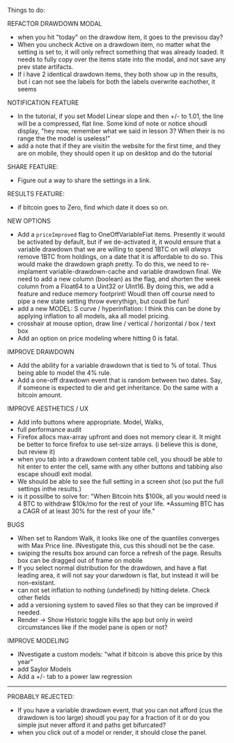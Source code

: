 Things to do:

REFACTOR DRAWDOWN MODAL

- when you hit "today" on the drawdow item, it goes to the previsou day?
- When you uncheck Active on a drawdown item, no matter what the setting is set to, it will only refrect something that was already loaded. It needs to fully copy over the items state into the modal, and not save any prev state artifacts.
- If i have 2 identical drawdown items, they both show up in the results, but i can not see the labels for both the labels overwrite eachother, it seems

NOTIFICATION FEATURE

- In the tutorial, if you set Model Linear slope and then +/- to 1.01, the line will be a compressed, flat line. Some kind of note or notice shoudl display, "hey now, remember what we said in lesson 3? When their is no range the the model is useless!"
- add a note that if they are visitin the website for the first time, and they are on mobile, they should open it up on desktop and do the tutorial

SHARE FEATURE:

- Figure out a way to share the settings in a link.

RESULTS FEATURE:

- if bitcoin goes to Zero, find which date it does so on.

NEW OPTIONS

- Add a `priceImproved` flag to OneOffVariableFiat items. Presently it would be activated by default, but if we de-activated it, it would ensure that a variable drawdown that we are willing to spend 1BTC on will _always_ remove 1BTC from holdings, on a date that it is affordable to do so. This would make the drawdown graph pretty. To do this, we need to re-implament variable-drawdown-cache and variable drawdown final. We need to add a new column (boolean) as the flag, and shorten the week column from a Float64 to a Uint32 or UInt16. By doing this, we add a feature and reduce memory footprint! Woudl then off course need to pipe a new state setting throw everythign, but coudl be fun!
- add a new MODEL: S curve / hyperinflation: I think this can be done by applying inflation to all models, aka all model pricing.
- crosshair at mouse option, draw line / vertical / horizontal / box / text box
- Add an option on price modeling where hitting 0 is fatal.

IMPROVE DRAWDOWN

- Add the ability for a variable drawdown that is tied to % of total. Thus being able to model the 4% rule.
- Add a one-off drawdown event that is random between two dates. Say, if someone is expected to die and get inheritance. Do the same with a bitcoin amount.

IMPROVE AESTHETICS / UX

- Add info buttons where appropriate. Model, Walks,
- full performance audit
- Firefox allocs max-array upfront and does not memory clear it. It might be better to force firefox to use set-size arrays. (i believe this is done, but review it)
- when you tab into a drawdown content table cell, you shoudl be able to hit enter to enter the cell, same with any other buttons and tabbing also escape shoudl exit modal.
- We should be able to see the full setting in a screen shot (so put the full settings inthe results.)
- is it possilbe to solve for: "When Bitcoin hits $100k, all you would need is 4 BTC to withdraw $10k/mo for the rest of your life. \*Assuming BTC has a CAGR of at least 30% for the rest of your life."

BUGS

- When set to Random Walk, it looks like one of the quantiles converges with Max Price line. INvestigate this, cus this shoudl not be the case.
- swiping the results box around can force a refresh of the page. Results box can be dragged out of frame on mobile
- If you select normal distribution for the drawdown, and have a flat leading area, it will not say your darwdown is flat, but instead it will be non-existant.
- can not set inflation to nothing (undefined) by hitting delete. Check other fields
- add a versioning system to saved files so that they can be improved if needed.
- Render -> Show Historic toggle kills the app but only in weird circumstances like if the model pane is open or not?

IMPROVE MODELING

- INvestigate a custom models: "what if bitcoin is above this price by this year"
- add Saylor Models
- Add a +/- tab to a power law regression

---

PROBABLY REJECTED:

- If you have a variable drawdown event, that you can not afford (cus the drawdown is too large) shoudl you pay for a fraction of it or do you simple jsut never afford it and paths get bifurcated?
- when you click out of a model or render, it should close the panel.
